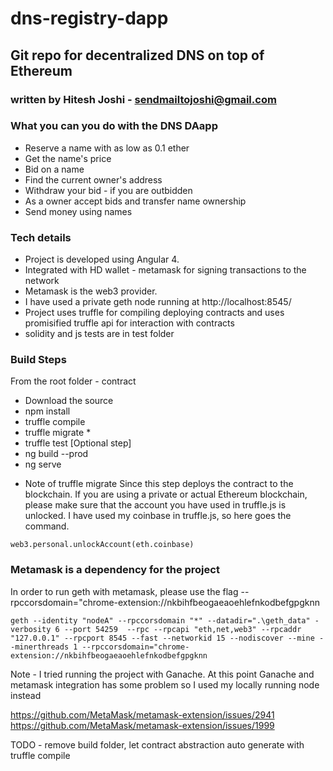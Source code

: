 # dns-registry-dapp

## Git repo for decentralized DNS on top of Ethereum 


###  written by Hitesh Joshi - sendmailtojoshi@gmail.com

### What you can you do with the DNS DAapp

- Reserve a name with as low as 0.1 ether 
- Get the name's price
- Bid on a name
- Find the current owner's address
- Withdraw your bid - if you are outbidden
- As a owner accept bids and transfer name ownership
- Send money using names  

### Tech details
- Project is developed using Angular 4.
- Integrated with HD wallet - metamask for signing transactions to the network
- Metamask is the web3 provider.
- I have used a private geth node running at http://localhost:8545/
- Project uses truffle for compiling deploying contracts and uses promisified truffle api for interaction with contracts
- solidity and js tests are in test folder 

### Build Steps
From the root folder - contract
- Download the source
- npm install
- truffle compile
- truffle migrate *
- truffle test [Optional step]
- ng build --prod
- ng serve

* Note of truffle migrate
Since this step deploys the contract to the blockchain. If you are using a private or actual Ethereum blockchain, please make sure that the account you have used in truffle.js is unlocked.
I have used my coinbase in truffle.js, so here goes the command.

```
web3.personal.unlockAccount(eth.coinbase)
```

### Metamask is a dependency for the project

In order to run geth with metamask, please use the flag
--rpccorsdomain="chrome-extension://nkbihfbeogaeaoehlefnkodbefgpgknn 

```
geth --identity "nodeA" --rpccorsdomain "*" --datadir=".\geth_data" -verbosity 6 --port 54259  --rpc --rpcapi "eth,net,web3" --rpcaddr "127.0.0.1" --rpcport 8545 --fast --networkid 15 --nodiscover --mine --minerthreads 1 --rpccorsdomain="chrome-extension://nkbihfbeogaeaoehlefnkodbefgpgknn 
```

Note - I tried running the project with Ganache. At this point Ganache and metamask integration has some problem so I used my locally running node instead

https://github.com/MetaMask/metamask-extension/issues/2941
https://github.com/MetaMask/metamask-extension/issues/1999

TODO - remove build folder, let contract abstraction auto generate with truffle compile